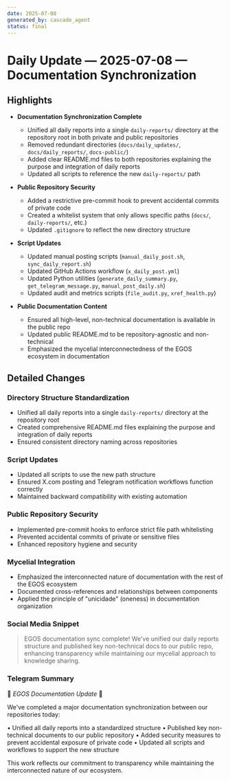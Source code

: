```yaml
---
date: 2025-07-08
generated_by: cascade_agent
status: final
---
```


# Daily Update — 2025-07-08 — Documentation Synchronization

## Highlights

- **Documentation Synchronization Complete**
  - Unified all daily reports into a single `daily-reports/` directory at the repository root in both private and public repositories
  - Removed redundant directories (`docs/daily_updates/`, `docs/daily_reports/`, `docs-public/`)
  - Added clear README.md files to both repositories explaining the purpose and integration of daily reports
  - Updated all scripts to reference the new `daily-reports/` path

- **Public Repository Security**
  - Added a restrictive pre-commit hook to prevent accidental commits of private code
  - Created a whitelist system that only allows specific paths (`docs/`, `daily-reports/`, etc.)
  - Updated `.gitignore` to reflect the new directory structure

- **Script Updates**
  - Updated manual posting scripts (`manual_daily_post.sh`, `sync_daily_report.sh`)
  - Updated GitHub Actions workflow (`x_daily_post.yml`)
  - Updated Python utilities (`generate_daily_summary.py`, `get_telegram_message.py`, `manual_post_daily.sh`)
  - Updated audit and metrics scripts (`file_audit.py`, `xref_health.py`)

- **Public Documentation Content**
  - Ensured all high-level, non-technical documentation is available in the public repo
  - Updated public README.md to be repository-agnostic and non-technical
  - Emphasized the mycelial interconnectedness of the EGOS ecosystem in documentation

## Detailed Changes

### Directory Structure Standardization
- Unified all daily reports into a single `daily-reports/` directory at the repository root
- Created comprehensive README.md files explaining the purpose and integration of daily reports
- Ensured consistent directory naming across repositories

### Script Updates
- Updated all scripts to use the new path structure
- Ensured X.com posting and Telegram notification workflows function correctly
- Maintained backward compatibility with existing automation

### Public Repository Security
- Implemented pre-commit hooks to enforce strict file path whitelisting
- Prevented accidental commits of private or sensitive files
- Enhanced repository hygiene and security

### Mycelial Integration
- Emphasized the interconnected nature of documentation with the rest of the EGOS ecosystem
- Documented cross-references and relationships between components
- Applied the principle of "unicidade" (oneness) in documentation organization

### Social Media Snippet
> EGOS documentation sync complete! We've unified our daily reports structure and published key non-technical docs to our public repo, enhancing transparency while maintaining our mycelial approach to knowledge sharing.

### Telegram Summary

📝 *EGOS Documentation Update* 📝

We've completed a major documentation synchronization between our repositories today:

• Unified all daily reports into a standardized structure
• Published key non-technical documents to our public repository
• Added security measures to prevent accidental exposure of private code
• Updated all scripts and workflows to support the new structure

This work reflects our commitment to transparency while maintaining the interconnected nature of our ecosystem.
